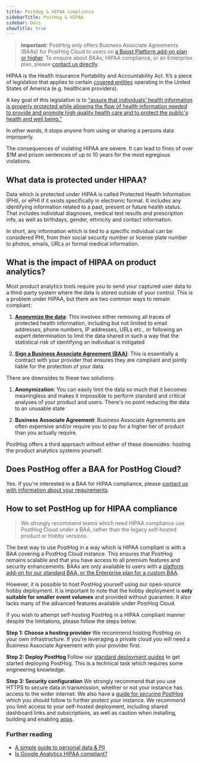 ```yaml
---
title: PostHog & HIPAA compliance
sidebarTitle: PostHog & HIPAA
sidebar: Docs
showTitle: true
---
```


> **Important:** PostHog only offers Business Associate Agreements (BAAs) for PostHog Cloud to users on [a Boost Platform add-on plan or higher](/pricing). To enquire about BAAs, HIPAA compliance, or an Enterprise plan, please [contact us directly](/talk-to-a-human). 

HIPAA is the Health Insurance Portability and Accountability Act. It’s a piece of legislation that applies to certain [covered entities](https://www.hhs.gov/hipaa/for-professionals/covered-entities/index.html) operating in the United States of America (e.g. healthcare providers).

A key goal of this legislation is to [“assure that individuals’ health information is properly protected while allowing the flow of health information needed to provide and promote high quality health care and to protect the public's health and well being.”](https://www.hhs.gov/hipaa/for-professionals/privacy/laws-regulations/index.html) 

In other words, it stops anyone from using or sharing a persons data improperly.

The consequences of violating HIPAA are severe. It can lead to fines of over $1M and prison sentences of up to 10 years for the most egregious violations.

## What data is protected under HIPAA?

Data which is protected under HIPAA is called Protected Health Information (PHI), or ePHI if it exists specifically in electronic format. It includes any identifying information related to a past, present or future health status. That includes individual diagnoses, medical test results and prescription info, as well as birthdays, gender, ethnicity and contact information.

In short, any information which is tied to a specific individual can be considered PHI, from their social security number or license plate number to photos, emails, URLs or formal medical information. 

## What is the impact of HIPAA on product analytics?

Most product analytics tools require you to send your captured user data to a third-party system where the data is stored outside of your control. This is a problem under HIPAA, but there are two common ways to remain compliant:

1. **[Anonymize the data](https://www.hhs.gov/hipaa/for-professionals/privacy/special-topics/de-identification/index.html#standard)**: This involves either removing all traces of protected health information, including but not limited to email addresses, phone numbers, IP addresses, URLs etc., or following an expert determination to limit the data shared in such a way that the statistical risk of identifying an individual is mitigated

2. **[Sign a Business Associate Agreement (BAA)](https://www.hhs.gov/hipaa/for-professionals/covered-entities/sample-business-associate-agreement-provisions/index.html)**: This is essentially a contract with your provider that ensures they are compliant and jointly liable for the protection of your data.

There are downsides to these two solutions:

1. **Anonymization**: You can easily limit the data so much that it becomes meaningless and makes it impossible to perform standard and critical analyses of your product and users. There's no point reducing the data to an unusable state
 
2. **Business Associate Agreement**: Business Associate Agreements are often expensive and/or require you to pay for a higher tier of product than you actually require.

PostHog offers a third approach without either of these downsides: hosting the product analytics systems yourself.

## Does PostHog offer a BAA for PostHog Cloud?

Yes. If you're interested in a BAA for HIPAA compliance, please [contact us with information about your requirements](/talk-to-a-human).  

## How to set PostHog up for HIPAA compliance

> We strongly recommend teams which need HIPAA compliance use PostHog Cloud under a BAA, rather than the legacy self-hosted product or Hobby versions. 

The best way to use PostHog in a way which is HIPAA compliant is with a BAA covering a PostHog Cloud instance. This ensures that PostHog remains scalable and that you have access to all premium features and security enhancements. BAAs are only available to users with a [platform add-on for our standard BAA, or the Enterprise plan for a custom BAA](/platforms-addons).

However, it is possible to host PostHog yourself using our open-source hobby deployment. It is important to note that the hobby deployment is **only suitable for smaller event volumes** and provided without guarantee. It also lacks many of the advanced features available under PostHog Cloud. 

If you wish to attempt self-hosting PostHog in a HIPAA compliant manner despite the limitations, please follow the steps below. 

**Step 1: Choose a hosting provider**
We recommend hosting PostHog on your own infrastructure. If you’re leveraging a private cloud you will need a Business Associate Agreement with your provider first. 

**Step 2: Deploy PostHog**
Follow our [standard deployment guides](/docs/self-host) to get started deploying PostHog. This is a technical task which requires some engineering knowledge. 

**Step 3: Security configuration**
We strongly recommend that you use HTTPS to secure data in transmission, whether or not your instance has access to the wider internet. We also have a [guide for securing PostHog](/docs/self-host/configure/securing-posthog) which you should follow to further protect your instance. We recommend you limit access to your self-hosted deployment, including shared dashboard links and subscriptions, as well as caution when installing, building and enabling [apps](/docs/apps).

### Further reading

- [A simple guide to personal data & PII](/blog/what-is-personal-data-pii)
- [Is Google Analytics HIPAA compliant?](/blog/is-google-analytics-hipaa-compliant)
